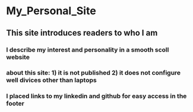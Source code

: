 # My_Personal_Site 
## This site introduces readers to who I am
### I describe my interest and personality in a smooth scoll website 
### about this site: 1) it is not published    2) it does not configure well divices other than laptops 
### I placed links to my linkedin and github for easy access in the footer


